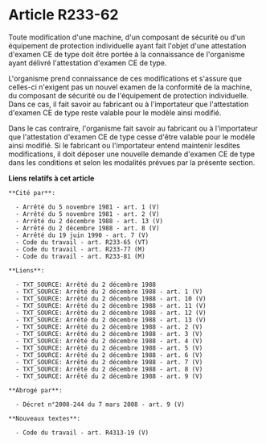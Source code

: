 # Article R233-62

Toute modification d'une machine, d'un composant de sécurité ou d'un équipement de protection individuelle ayant fait l'objet
d'une attestation d'examen CE de type doit être portée à la connaissance de l'organisme ayant délivré l'attestation d'examen
CE de type.

L'organisme prend connaissance de ces modifications et s'assure que celles-ci n'exigent pas un nouvel examen de la conformité
de la machine, du composant de sécurité ou de l'équipement de protection individuelle. Dans ce cas, il fait savoir au
fabricant ou à l'importateur que l'attestation d'examen CE de type reste valable pour le modèle ainsi modifié.

Dans le cas contraire, l'organisme fait savoir au fabricant ou à l'importateur que l'attestation d'examen CE de type cesse
d'être valable pour le modèle ainsi modifié. Si le fabricant ou l'importateur entend maintenir lesdites modifications, il
doit déposer une nouvelle demande d'examen CE de type dans les conditions et selon les modalités prévues par la présente
section.

**Liens relatifs à cet article**

	**Cité par**:

	  - Arrêté du 5 novembre 1981 - art. 1 (V)
	  - Arrêté du 5 novembre 1981 - art. 2 (V)
	  - Arrêté du 2 décembre 1988 - art. 13 (V)
	  - Arrêté du 2 décembre 1988 - art. 8 (V)
	  - Arrêté du 19 juin 1990 - art. 7 (V)
	  - Code du travail - art. R233-65 (VT)
	  - Code du travail - art. R233-77 (M)
	  - Code du travail - art. R233-81 (M)

	**Liens**:

	  - TXT_SOURCE: Arrêté du 2 décembre 1988
	  - TXT_SOURCE: Arrêté du 2 décembre 1988 - art. 1 (V)
	  - TXT_SOURCE: Arrêté du 2 décembre 1988 - art. 10 (V)
	  - TXT_SOURCE: Arrêté du 2 décembre 1988 - art. 11 (V)
	  - TXT_SOURCE: Arrêté du 2 décembre 1988 - art. 12 (V)
	  - TXT_SOURCE: Arrêté du 2 décembre 1988 - art. 13 (V)
	  - TXT_SOURCE: Arrêté du 2 décembre 1988 - art. 2 (V)
	  - TXT_SOURCE: Arrêté du 2 décembre 1988 - art. 3 (V)
	  - TXT_SOURCE: Arrêté du 2 décembre 1988 - art. 4 (V)
	  - TXT_SOURCE: Arrêté du 2 décembre 1988 - art. 5 (V)
	  - TXT_SOURCE: Arrêté du 2 décembre 1988 - art. 6 (V)
	  - TXT_SOURCE: Arrêté du 2 décembre 1988 - art. 7 (V)
	  - TXT_SOURCE: Arrêté du 2 décembre 1988 - art. 8 (V)
	  - TXT_SOURCE: Arrêté du 2 décembre 1988 - art. 9 (V)

	**Abrogé par**:

	  - Décret n°2008-244 du 7 mars 2008 - art. 9 (V)

	**Nouveaux textes**:

	  - Code du travail - art. R4313-19 (V)
